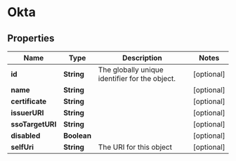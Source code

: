 
# Okta

## Properties
Name | Type | Description | Notes
------------ | ------------- | ------------- | -------------
**id** | **String** | The globally unique identifier for the object. |  [optional]
**name** | **String** |  |  [optional]
**certificate** | **String** |  |  [optional]
**issuerURI** | **String** |  |  [optional]
**ssoTargetURI** | **String** |  |  [optional]
**disabled** | **Boolean** |  |  [optional]
**selfUri** | **String** | The URI for this object |  [optional]



